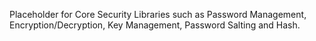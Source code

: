 Placeholder for Core Security Libraries such as Password Management, Encryption/Decryption, Key Management, Password Salting and Hash.